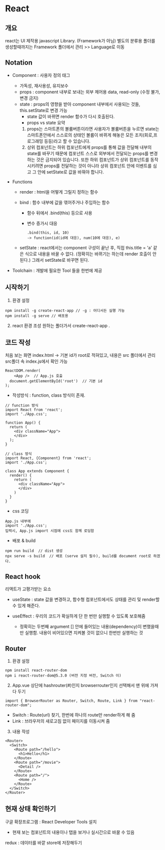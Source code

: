# React

## 개요

react는 UI 제작용 javascript Library. (Framework가 아님)
별도의 분류용 폴더를 생성할때까지는 Framework 폴더에서 관리 >> Language로 이동

## Notation

- Component : 사용자 정의 태그
  
  - 가독성, 재사용성, 유지보수
  - props : component 내부로 보내는 외부 제어용 data, read-only (수정 불가, 변경 금지)
  - state : props의 영향을 받아 component 내부에서 사용되는 것들, this.setState로 변경 가능
    - state 값이 바뀌면 render 함수가 다시 호출된다.
    - props vs state 요약
    1. props는 스마트폰의 볼륨버튼이라면 사용자가 볼륨버튼을 누르면 state는 스마트폰안에서 스스로의 상태인 볼륨이 바뀌게 해놓은 모든 조치(회로,프로그래밍 등등)라고 할 수 있습니다.
    2. 상위 컴포넌트는 하위 컴포넌트에게 props를 통해 값을 전달해 내부의 state를 바꾸기 때문에 컴포넌트 스스로 외부에서 전달되는 props를 변경하는 것은 금지되어 있습니다.  또한 하위 컴포넌트가 상위 컴포넌트를 동작시키려면 props를 전달하는 것이 아니라 상위 컴포넌트 안에 이벤트를 심고 그 안에 setState로 값을 바꿔야 합니다.

- Functions
  
  - render : html을 어떻게 그릴지 정하는 함수
  
  - bind : 함수 내부에 값을 엮어주거나 주입하는 함수

    - 함수 뒤에서 .bind(this) 등으로 사용

    - 변수 증가시 대응

      ```
      .bind(this, id, 10) 
      -> function(id(id에 대응), num(10에 대응), e)
      ```
  
  - setState : react에서는 component 구성이 끝난 후,
    직접 this.title = 'a' 같은 식으로 내용을 바꿀 수 없다.
    (정확히는 바뀌기는 하는데 render 호출이 안된다.)
    그래서 setState로 바꾸면 된다.

- Toolchain : 개발에 필요한 Tool 들을 한번에 제공

## 시작하기

1. 환경 설정

```
npm install -g create-react-app // -g : 어디서든 실행 가능
npm install -g serve // 배포용
```

2. react 환경 조성 원하는 폴더가서 create-react-app .

## 코드 작성

처음 보는 화면 index.html -> 기본 id가 root로 적혀있고, 내용은 src 폴더에서 관리
src폴더 속 index.js에서 확인 가능

```
ReactDOM.render(
    <App />  // App.js 호출
  document.getElementById('root')  // 기본 id
);
```

- 작성방식 : function, class 방식이 존재.

```
// function 방식
import React from 'react';
import './App.css';

function App() {
  return (
    <div className="App">
    </div>
  );
}
```

```
// class 방식
import React, {Component} from 'react';
import './App.css';

class App extends Component {
  render() {
    return (
      <div className="App">
      </div>
    )
  }
}
```

- css 코딩

```
App.js 내부에
import './App.css';
입력시, App.js import 시점에 css도 함께 로딩함
```

- 배포 & build

```
npm run build  // dist 생성
npx serve -s build  // 배포 (serve 설치 필수), build를 document root로 하겠다.
```

## React hook

리액트가 고평가받는 요소

- useState : state 값을 변경하고, 함수형 컴포넌트에서도 상태를 관리 및 render할 수 있게 해준다.

- useEffect : 우리의 코드가 확실하게 단 한 번만 실행할 수 있도록 보호해줌
  
  - 정확히는 두번째 argument [] 안에 들어있는 내용(dependency)이 변했을때만 실행함. 내용이 비어있으면 지켜볼 것이 없으니 한번만 실행하는 것

## Router

1. 환경 설정

```
npm install react-router-dom
npm i react-router-dom@5.3.0 (버전 지정 버전, Switch 이)
```

2. App.vue 상단에 hashrouter(#)인지 browserrouter인지 선택해서 맨 위에 가져다 두기

```
import { BrowserRouter as Router, Switch, Route, Link } from "react-router-dom";
```

- Switch : Route(url) 찾기, 한번에 하나의 route만 render하게 해 줌
- Link : 브라우저의 새로고침 없이 페이지를 이동시켜 줌

3. 내용 작성

```
<Router>
  <Switch> 
    <Route path="/hello">
      <h1>Hello</h1>
    </Route>
    <Route path="/movie">
      <Detail />
    </Route>
    <Route path="/">
      <Home />
    </Route>
  </Switch>
</Router>
```

## 현재 상태 확인하기

구글 확장프로그램 : React Developer Tools 설치

- 현재 보는 컴포넌트의 내용이나 탭을 보거나 실시간으로 바꿀 수 있음

redux : 데이터를 바깥 store에 저장해두기
